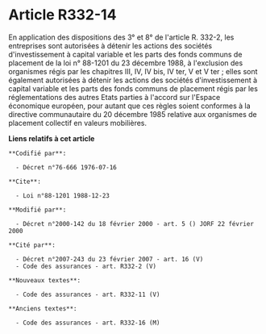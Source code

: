 # Article R332-14

En application des dispositions des 3° et 8° de l'article R. 332-2, les entreprises sont autorisées à détenir les actions des
sociétés d'investissement à capital variable et les parts des fonds communs de placement de la loi n° 88-1201 du 23 décembre
1988, à l'exclusion des organismes régis par les chapitres III, IV, IV bis, IV ter, V et V ter ; elles sont également
autorisées à détenir les actions des sociétés d'investissement à capital variable et les parts des fonds communs de placement
régis par les réglementations des autres Etats parties à l'accord sur l'Espace économique européen, pour autant que ces
règles soient conformes à la directive communautaire du 20 décembre 1985 relative aux organismes de placement collectif en
valeurs mobilières.

**Liens relatifs à cet article**

	**Codifié par**:

	  - Décret n°76-666 1976-07-16

	**Cite**:

	  - Loi n°88-1201 1988-12-23

	**Modifié par**:

	  - Décret n°2000-142 du 18 février 2000 - art. 5 () JORF 22 février 2000

	**Cité par**:

	  - Décret n°2007-243 du 23 février 2007 - art. 16 (V)
	  - Code des assurances - art. R332-2 (V)

	**Nouveaux textes**:

	  - Code des assurances - art. R332-11 (V)

	**Anciens textes**:

	  - Code des assurances - art. R332-16 (M)
